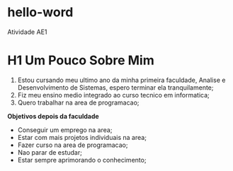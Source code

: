# hello-word
Atividade AE1
# H1 Um Pouco Sobre Mim
1. Estou cursando meu ultimo ano da minha primeira faculdade, Analise e Desenvolvimento de Sistemas, espero terminar ela tranquilamente; 
2. Fiz meu ensino medio integrado ao curso tecnico em informatica; 
3. Quero trabalhar na area de programacao;

**Objetivos depois da faculdade**
- Conseguir um emprego na area;
- Estar com mais projetos individuais na area;
- Fazer curso na area de programacao;
- Nao parar de estudar;
- Estar sempre aprimorando o conhecimento;


